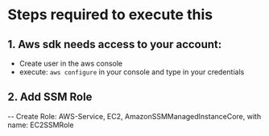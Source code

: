 # Steps required to execute this

## 1. Aws sdk needs access to your account:
- Create user in the aws console
- execute: `aws configure` in your console and type in your credentials

## 2. Add SSM Role 
-- Create Role: AWS-Service, EC2, AmazonSSMManagedInstanceCore, 
    with name: EC2SSMRole
